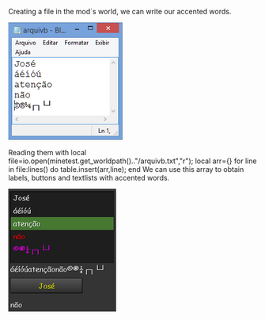﻿Creating a file in the mod´s world, we can write our accented words.
 
![alt text](https://raw.githubusercontent.com/jrlazz/lazzaccents/master/accent1.png)

Reading them with
local file=io.open(minetest.get_worldpath().."/arquivb.txt","r");
local arr={}
for line in file:lines() do
	table.insert(arr,line);
end
We can use this array to obtain labels, buttons and textlists with accented words.

![alt text](https://raw.githubusercontent.com/jrlazz/lazzaccents/master/accent2.png)
